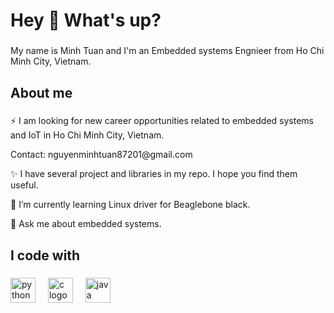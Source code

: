<h1 align="left">Hey 👋 What's up?</h1>

###

<p align="left">My name is Minh Tuan and I'm an Embedded systems Engnieer from Ho Chi Minh City, Vietnam.</p>

###

<h2 align="left">About me</h2>

###
<p align="left">⚡ I am looking for new career opportunities related to embedded systems and IoT in Ho Chi Minh City, Vietnam.</p>
<p align="left">Contact: nguyenminhtuan87201@gmail.com </p>
<p align="left">✨ I have several project and libraries in my repo. I hope you find them useful.</p>
<p align="left">🌱 I’m currently learning Linux driver for Beaglebone black.</p>
<p align="left">💬 Ask me about embedded systems. </p>

###

<h2 align="left">I code with</h2>

###

<div align="left">
  <img src="https://cdn.jsdelivr.net/gh/devicons/devicon/icons/python/python-original.svg" height="40" alt="python logo"  />
  <img width="12" />
  <img src="https://cdn.jsdelivr.net/gh/devicons/devicon/icons/c/c-original.svg" height="40" alt="c logo"  />
  <img width="12" />
  <img src="https://cdn.jsdelivr.net/gh/devicons/devicon/icons/java/java-original.svg" height="40" alt="java logo"  />
</div>

###

<!--
**s2nmt/s2nmt** is a ✨ _special_ ✨ repository because its `README.md` (this file) appears on your GitHub profile.

Here are some ideas to get you started:

- 🔭 I’m currently working on ...
- 🌱 I’m currently learning ...
- 👯 I’m looking to collaborate on ...
- 🤔 I’m looking for help with ...
- 💬 Ask me about ...
- 📫 How to reach me: ...
- 😄 Pronouns: ...
- ⚡ Fun fact: ...
-->
